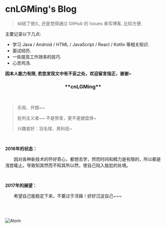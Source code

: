 # cnLGMing's Blog

> 纠结了很久, 还是觉得通过 GitHub 的 Issues 来写博客, 比较方便.

主要记录以下几点:
- 学习 Java / Android / HTML / JavaScript / React / Kotlin 等相关知识.
- 面试经历.
- 一些提高工作效率的技巧.
- 心灵鸡汤.

**因本人能力有限, 若您发现文中有不妥之处，欢迎留言指正，谢谢~**



<center><h3>**cnLGMing**</h3></center>

<br>

> 乐观、开朗~~
>
> 批判主义者~~ 不是愤青，更不是键盘侠~
>
> 兴趣爱好：羽毛球、黑科技~

<br>

**2016年的状态：**

    因对各种新技术的怀好奇心，都想去学，然而时间和精力是有限的，所以都是浅尝辄止。导致知其然而不知其所以然，使自己陷入尴尬的处境。

<br>

**2017年的展望：**

    希望自己能稳定下来，不要过于浮躁！好好沉淀自己~~~

<br>

<br>

![Atom](https://github.com/cnLGMing/AndroidDemo/blob/master/Atom.png?raw=true)

